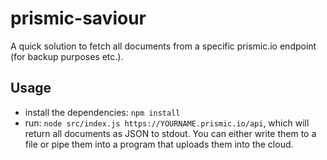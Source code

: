 # prismic-saviour

A quick solution to fetch all documents from a specific prismic.io endpoint (for backup purposes etc.).

## Usage
- install the dependencies: `npm install`
- run: `node src/index.js https://YOURNAME.prismic.io/api`, which will return all documents as JSON to stdout. You can either write them to a file or pipe them into a program that uploads them into the cloud.
